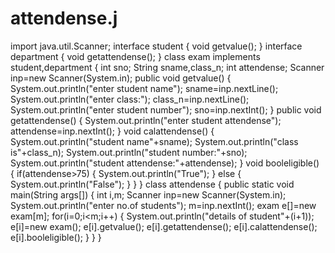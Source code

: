 # attendense.j
import  java.util.Scanner;
interface student
{
void getvalue();
}
interface department
{
void getattendense();
}
class exam implements student,department
{
int sno;
String sname,class_n;
int attendense;
Scanner inp=new Scanner(System.in);
public void getvalue()
{
System.out.println("enter student name");
sname=inp.nextLine();
System.out.println("enter class:");
class_n=inp.nextLine();
System.out.println("enter student number");
sno=inp.nextInt();
}
public void getattendense()
{
System.out.println("enter student attendense");
attendense=inp.nextInt();
}
void calattendense()
{
System.out.println("student name"+sname);
System.out.println("class is"+class_n);
System.out.println("student number:"+sno);
System.out.println("student attendense:"+attendense);
}
void booleligible()
{
if(attendense>75)
{
System.out.println("True");
}
else
{
System.out.println("False");
}
}
}
class attendense
{
public static void main(String args[])
{
int i,m;
Scanner inp=new Scanner(System.in);
System.out.println("enter no.of students");
m=inp.nextInt();
exam e[]=new exam[m];
for(i=0;i<m;i++)
{
System.out.println("details of student"+(i+1));
e[i]=new exam();
e[i].getvalue();
e[i].getattendense();
e[i].calattendense();
e[i].booleligible();
}
}
}
